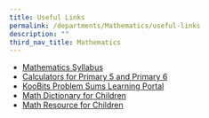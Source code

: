 ```yaml
---
title: Useful Links
permalink: /departments/Mathematics/useful-links
description: ""
third_nav_title: Mathematics
---
```


<ul>
<li><a href="https://www.moe.gov.sg/docs/default-source/document/education/syllabuses/sciences/files/mathematics_syllabus_primary_1_to_6.pdf" target="_blank" rel="noopener">Mathematics Syllabus</a></li>
<li><a href="https://www.seab.gov.sg/home/examinations/approved-calculators" target="_blank" rel="noopener">Calculators for Primary 5 and Primary 6</a></li>
<li><a href="https://problemsums.koobits.com/" target="_blank" rel="noopener">KooBits Problem Sums Learning Portal</a>&nbsp;</li>
<li><a href="http://www.amathsdictionaryforkids.com/dictionary.html" target="_blank" rel="noopener">Math Dictionary for Children</a></li>
<li><a href="http://www.mathwords.com/" target="_blank" rel="noopener">Math Resource for Children</a></li>
</ul>